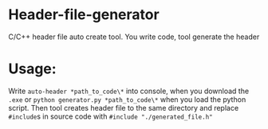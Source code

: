# Header-file-generator
C/C++ header file auto create tool. You write code, tool generate the header

# Usage:
Write `auto-header *path_to_code\*` into console, when you download the `.exe` or `python generator.py *path_to_code\*` when you load the python script.
Then tool creates header file to the same directory and replace `#include`s in source code with `#include "./generated_file.h"`
